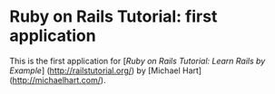 # Ruby on Rails Tutorial: first application

This is the first application for
[*Ruby on Rails Tutorial: Learn Rails by Example*] (http://railstutorial.org/)
by [Michael Hart] (http://michaelhart.com/).

